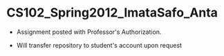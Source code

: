CS102_Spring2012_ImataSafo_Anta
===============================
+ Assignment posted with Professor's Authorization.

+ Will transfer repository to student's account upon request
